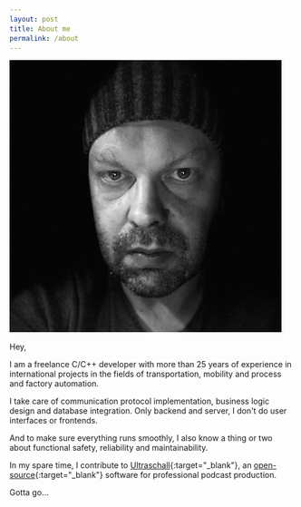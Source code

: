 ```yaml
---
layout: post
title: About me
permalink: /about
---
```


![Heiko's profile picture](/assets/images/profile-2018-square.png)

Hey,

I am a freelance C/C++ developer with more than 25 years of experience in international projects in the fields of transportation, mobility and process and factory automation.

I take care of communication protocol implementation, business logic design and database integration. Only backend and server, I don't do user interfaces or frontends.

And to make sure everything runs smoothly, I also know a thing or two about functional safety, reliability and maintainability.

In my spare time, I contribute to [Ultraschall](https://ultraschall.fm){:target="_blank"}, an [open-source](https://github.com/ultraschall){:target="_blank"} software for professional podcast production.

Gotta go...
